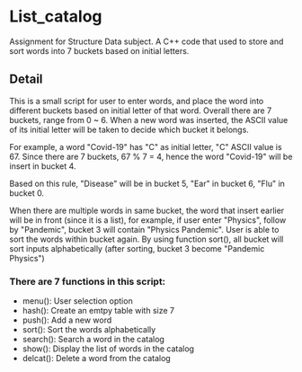 # List_catalog
Assignment for Structure Data subject. A C++ code that used to store and sort words into 7 buckets based on initial letters.

## Detail
This is a small script for user to enter words, and place the word into different buckets based on initial letter of that word. Overall there are 7 buckets, range from 0 ~ 6. When a new word was inserted, the ASCII value of its initial letter will be taken to decide which bucket it belongs.

For example, a word "Covid-19" has "C" as initial letter, "C" ASCII value is 67. Since there are 7 buckets, 67 % 7 = 4, hence the word "Covid-19" will be insert in bucket 4.

Based on this rule, "Disease" will be in bucket 5, "Ear" in bucket 6, "Flu" in bucket 0.

When there are multiple words in same bucket, the word that insert earlier will be in front (since it is a list), for example, if user enter "Physics", follow by "Pandemic", bucket 3 will contain "Physics   Pandemic". User is able to sort the words within bucket again. By using function sort(), all bucket will sort inputs alphabetically (after sorting, bucket 3 become "Pandemic  Physics")

### There are 7 functions in this script:
- menu(): User selection option
- hash(): Create an emtpy table with size 7
- push(): Add a new word 
- sort(): Sort the words alphabetically 
- search(): Search a word in the catalog
- show(): Display the list of words in the catalog
- delcat(): Delete a word from the catalog